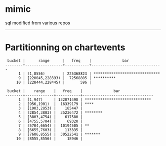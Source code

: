 # mimic

sql modified from various repos



--------------------------------------------------------------------------------------
# Partitionning on chartevents
```
 bucket |      range      |   freq    |              bar               
--------+-----------------+-----------+--------------------------------
      1 | [1,8556)        | 225368823 | ******************************
      9 | [220045,228393) |  72568805 | **********
     10 | [228444,228445) |       596 | 

```


```
 bucket |    range    |   freq    |              bar               
--------+-------------+-----------+--------------------------------
      1 | [1,947)     | 132071498 | ******************************
      2 | [956,1901)  |  16339179 | ****
      3 | [1903,2853) |    185447 | 
      4 | [2854,3803) |  35236472 | ********
      5 | [3803,4754) |    617580 | 
      6 | [4755,5704) |     69320 | 
      7 | [5704,6654) |  10194505 | **
      8 | [6655,7603) |    113335 | 
      9 | [7606,8555) |  30522541 | *******
     10 | [8555,8556) |     18946 | 

```
